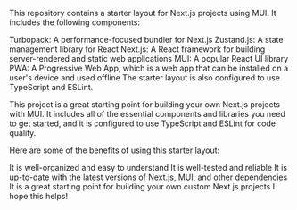 This repository contains a starter layout for Next.js projects using MUI. It includes the following components:

Turbopack: A performance-focused bundler for Next.js
Zustand.js: A state management library for React
Next.js: A React framework for building server-rendered and static web applications
MUI: A popular React UI library
PWA: A Progressive Web App, which is a web app that can be installed on a user's device and used offline
The starter layout is also configured to use TypeScript and ESLint.

This project is a great starting point for building your own Next.js projects with MUI. It includes all of the essential components and libraries you need to get started, and it is configured to use TypeScript and ESLint for code quality.

Here are some of the benefits of using this starter layout:

It is well-organized and easy to understand
It is well-tested and reliable
It is up-to-date with the latest versions of Next.js, MUI, and other dependencies
It is a great starting point for building your own custom Next.js projects
I hope this helps!


